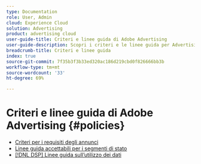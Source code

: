 ```yaml
---
type: Documentation
role: User, Admin
cloud: Experience Cloud
solution: Advertising
product: advertising cloud
user-guide-title: Criteri e linee guida di Adobe Advertising
user-guide-description: Scopri i criteri e le linee guida per Advertising DSP e [!DNL Advertising Search, Social, & Commerce].
breadcrumb-title: Criteri e linee guida
index: true
source-git-commit: 7f35b3f3b33ed320ac186d219cbd0f826666bb3b
workflow-type: tm+mt
source-wordcount: '33'
ht-degree: 69%

---
```



# Criteri e linee guida di Adobe Advertising  {#policies}

+ [Criteri per i requisiti degli annunci](/help/policies/ad-requirements-policy.md)
+ [Linee guida accettabili per i segmenti di stato](/help/policies/health-segment-guidelines.md)
+ [[!DNL DSP] Linee guida sull’utilizzo dei dati](/help/policies/data-usage-guidelines.md)
